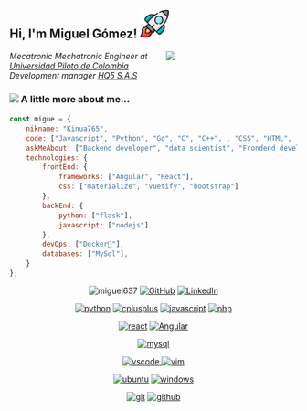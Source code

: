 <h2> Hi, I'm Miguel Gómez! <img src="https://github.com/Migue765/Migue765/blob/main/cohete.png" width="50"></h2>
<img align='right' src="https://media1.giphy.com/media/ZXkraFrlIW1D25M6ZJ/giphy.gif?cid=ecf05e47ylrdpwepmd8139petww7muik68shbh9cf69qdyur&rid=giphy.gif&ct=g" width="230">
<p><em>Mecatronic Mechatronic Engineer at <a href="https://www.unipiloto.edu.co/">Universidad Piloto de Colombia</a></br>Development manager <a href="#">HQ5 S.A.S</a>
</em></p>


### <img src="https://media0.giphy.com/media/B6IBrYTyvo1UJOXF9u/giphy.gif?cid=ecf05e47bflm7ts1js5hjhx970qe0g7tomqf4jij6h2jh59w&rid=giphy.gif&ct=g" width="50"> A little more about me...  

```javascript
const migue = {
    nikname: "Kinua765",
    code: ["Javascript", "Python", "Go", "C", "C++", , "CSS", "HTML",  "Deluge"],
    askMeAbout: ["Backend developer", "data scientist", "Frondend developer", "Mechatronic Engineer"],
    technologies: {
        frontEnd: {
            frameworks: ["Angular", "React"],
            css: ["materialize", "vuetify", "bootstrap"]
        },
        backEnd: {
            python: ["flask"],
            javascript: ["nodejs"]
        },
        devOps: ["Docker🐳"],
        databases: ["MySql"],
    }
};
```
<p align="center">
 <img src="https://komarev.com/ghpvc/?username=miguel637" alt="miguel637" />
 <a href="https://github.com/miguel637"><img src="https://img.shields.io/github/followers/miguel637.svg?label=GitHub&style=social" alt="GitHub"></a>
 <a href="https://www.linkedin.com/in/miguel-alejandro-g%C3%B3mez-alarc%C3%B3n-5738361a2/"><img src="https://img.shields.io/badge/LinkedIn--_.svg?style=social&logo=linkedin" alt="LinkedIn"></a>
</p>

<p align="center">
<a href="https://github.com/miguel637"><img src="https://img.shields.io/badge/python-FFFF00.svg?style=for-the-badge&logo=python&logoColor=0768a8&labelColor=ffffff" alt="python"></a>
<a href="https://github.com/miguel637"><img src="https://img.shields.io/badge/C++-4B0082.svg?style=for-the-badge&logo=c%2B%2B&logoColor=4B0082&labelColor=ffffff" alt="cplusplus"></a>
<a href="https://github.com/miguel637"><img src="https://img.shields.io/badge/JS-f5f542.svg?style=for-the-badge&logo=javascript&logoColor=f5f542&labelColor=ffffff" alt="javascript"></a>
<a href="https://github.com/miguel637"><img src="https://img.shields.io/badge/PHP-6566ba.svg?style=for-the-badge&logo=php&logoColor=6566ba&labelColor=ffffff" alt="php"></a>
</p>

<p align="center">					    
<a href="https://github.com/miguel637"><img src="https://img.shields.io/badge/react-61DAFB.svg?style=for-the-badge&logo=react&logoColor=61DAFB&labelColor=ffffff" alt="react"></a>
<a href="https://github.com/miguel637"><img src="https://img.shields.io/badge/angular Native-3aabe8.svg?style=for-the-badge&logo=react&logoColor=3aabe8&labelColor=ffffff" alt="Angular"></a>
</p>

<p align="center">
<a href="https://github.com/miguel637"><img src="https://img.shields.io/badge/mysql-3aabe8.svg?style=for-the-badge&logo=mysql&logoColor=3aabe8&labelColor=ffffff" alt="mysql"></a>
</p>

<p align="center">
<a href="https://github.com/miguel637">
<img src="https://img.shields.io/badge/vscode-blue.svg?style=for-the-badge&logo=visual-studio-code&labelColor=ffffff&logoColor=blue" alt="vscode">
</a>
<a href="https://github.com/miguel637"><img src="https://img.shields.io/badge/vim-darkgreen.svg?style=for-the-badge&logo=vim&logoColor=darkgreen&labelColor=ffffff" alt="vim"></a>
</p>

<p align="center">
<a href="https://github.com/miguel637">
<img src="https://img.shields.io/badge/ubuntu-f7873b.svg?style=for-the-badge&logo=ubuntu&labelColor=ffffff&logoColor=f7873b" alt="ubuntu"></a>
<a href="https://github.com/miguel637"><img src="https://img.shields.io/badge/windows-3795fa.svg?style=for-the-badge&logo=windows&logoColor=3795fa&labelColor=ffffff" alt="windows"></a>
</p>

<p align="center">
<a href="https://github.com/miguel637"><img src="https://img.shields.io/badge/git-F05032.svg?style=for-the-badge&logo=git&logoColor=F05032&labelColor=ffffff" alt="git"></a>
<a href="https://github.com/miguel637"><img src="https://img.shields.io/badge/github-black.svg?style=for-the-badge&logo=github&logoColor=black&labelColor=ffffff" alt="github"></a>
</p>
